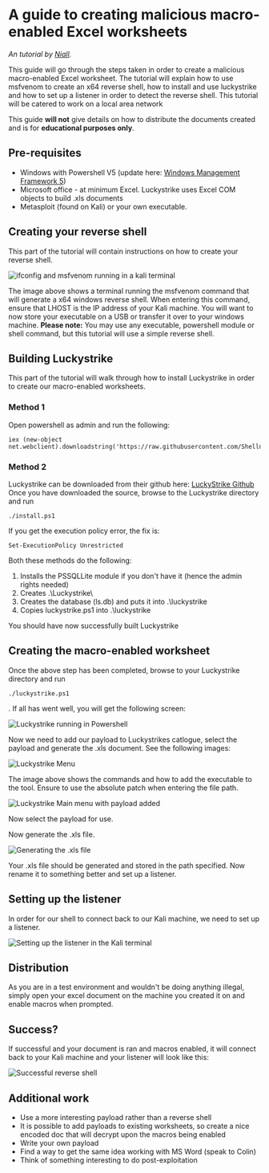 # A guide to creating malicious macro-enabled Excel worksheets

_An tutorial by_ [_Niall_](https://wiki.hacksoc.co.uk/user/niall)_._

This guide will go through the steps taken in order to create a malicious macro-enabled Excel worksheet. The tutorial will explain how to use msfvenom to create an x64 reverse shell, how to install and use luckystrike and how to set up a listener in order to detect the reverse shell. This tutorial will be catered to work on a local area network

This guide **will not** give details on how to distribute the documents created and is for **educational purposes only**.

## Pre-requisites

* Windows with Powershell V5 \(update here: [Windows Management Framework 5](https://www.microsoft.com/en-us/download/details.aspx?id=50395)\)
* Microsoft office - at minimum Excel. Luckystrike uses Excel COM objects to build .xls documents
* Metasploit \(found on Kali\) or your own executable.

## Creating your reverse shell

This part of the tutorial will contain instructions on how to create your reverse shell.

![ifconfig and msfvenom running in a kali terminal](https://i.imgur.com/hNz9SKc.jpg)

The image above shows a terminal running the msfvenom command that will generate a x64 windows reverse shell. When entering this command, ensure that LHOST is the IP address of your Kali machine. You will want to now store your executable on a USB or transfer it over to your windows machine. **Please note:** You may use any executable, powershell module or shell command, but this tutorial will use a simple reverse shell.

## Building Luckystrike

This part of the tutorial will walk through how to install Luckystrike in order to create our macro-enabled worksheets.

### Method 1

Open powershell as admin and run the following:

```text
iex (new-object net.webclient).downloadstring('https://raw.githubusercontent.com/Shellntel/luckystrike/master/install.ps1')
```

### Method 2

Luckystrike can be downloaded from their github here: [LuckyStrike Github](https://github.com/Shellntel/luckystrike) Once you have downloaded the source, browse to the Luckystrike directory and run

```text
./install.ps1
```

If you get the execution policy error, the fix is:

```text
Set-ExecutionPolicy Unrestricted
```

Both these methods do the following:

1. Installs the PSSQLLite module if you don't have it \(hence the admin rights needed\)
2. Creates .\Luckystrike\
3. Creates the database \(ls.db\) and puts it into .\luckystrike
4. Copies luckystrike.ps1 into .\luckystrike

You should have now successfully built Luckystrike

## Creating the macro-enabled worksheet

Once the above step has been completed, browse to your Luckystrike directory and run

```text
./luckystrike.ps1
```

. If all has went well, you will get the following screen:

![Luckystrike running in Powershell](https://i.imgur.com/0gOEtE6.jpg)

Now we need to add our payload to Luckystrikes catlogue, select the payload and generate the .xls document. See the following images:

![Luckystrike Menu](https://i.imgur.com/3yL7J7g.jpg)

The image above shows the commands and how to add the executable to the tool. Ensure to use the absolute patch when entering the file path.

![Luckystrike Main menu with payload added](https://i.imgur.com/zMrkEv5.jpg)

Now select the payload for use.

Now generate the .xls file.

![Generating the .xls file](https://i.imgur.com/Mari3kz.jpg)

Your .xls file should be generated and stored in the path specified. Now rename it to something better and set up a listener.

## Setting up the listener

In order for our shell to connect back to our Kali machine, we need to set up a listener.

![Setting up the listener in the Kali terminal](https://i.imgur.com/Rc3GgL6.jpg)

## Distribution

As you are in a test environment and wouldn't be doing anything illegal, simply open your excel document on the machine you created it on and enable macros when prompted.

## Success?

If successful and your document is ran and macros enabled, it will connect back to your Kali machine and your listener will look like this:

![Successful reverse shell](https://i.imgur.com/EDYoBR5.jpg)

## Additional work

* Use a more interesting payload rather than a reverse shell
* It is possible to add payloads to existing worksheets, so create a nice encoded doc that will decrypt upon the macros being enabled
* Write your own payload
* Find a way to get the same idea working with MS Word \(speak to Colin\)
* Think of something interesting to do post-exploitation
